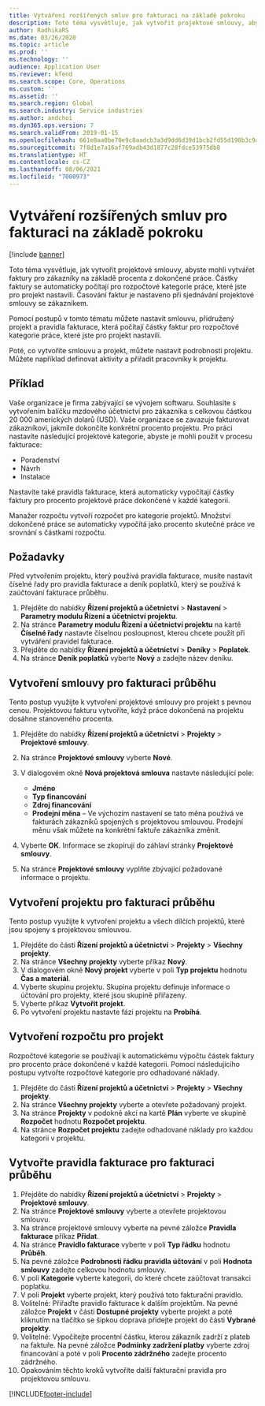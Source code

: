 ```yaml
---
title: Vytváření rozšířených smluv pro fakturaci na základě pokroku
description: Toto téma vysvětluje, jak vytvořit projektové smlouvy, abyste mohli generovat faktury pro zákazníky na základě procenta z dokončené práce.
author: RadhikaRS
ms.date: 03/26/2020
ms.topic: article
ms.prod: ''
ms.technology: ''
audience: Application User
ms.reviewer: kfend
ms.search.scope: Core, Operations
ms.custom: ''
ms.assetid: ''
ms.search.region: Global
ms.search.industry: Service industries
ms.author: andchoi
ms.dyn365.ops.version: 7
ms.search.validFrom: 2019-01-15
ms.openlocfilehash: 661e8aa0be70e9c8aadcb3a3d9dd6d39d1bcb2fd55d198b3c9af19fc2d0ae9d3
ms.sourcegitcommit: 7f8d1e7a16af769adb43d1877c28fdce53975db8
ms.translationtype: HT
ms.contentlocale: cs-CZ
ms.lasthandoff: 08/06/2021
ms.locfileid: "7000973"
---
```

# <a name="create-advanced-contracts-for-billing-based-on-progress"></a>Vytváření rozšířených smluv pro fakturaci na základě pokroku
[!include [banner](../includes/banner.md)]

Toto téma vysvětluje, jak vytvořit projektové smlouvy, abyste mohli vytvářet faktury pro zákazníky na základě procenta z dokončené práce. Částky faktury se automaticky počítají pro rozpočtové kategorie práce, které jste pro projekt nastavili. Časování faktur je nastaveno při sjednávání projektové smlouvy se zákazníkem.

Pomocí postupů v tomto tématu můžete nastavit smlouvu, přidružený projekt a pravidla fakturace, která počítají částky faktur pro rozpočtové kategorie práce, které jste pro projekt nastavili.

Poté, co vytvoříte smlouvu a projekt, můžete nastavit podrobnosti projektu. Můžete například definovat aktivity a přiřadit pracovníky k projektu.

## <a name="example"></a>Příklad

Vaše organizace je firma zabývající se vývojem softwaru. Souhlasíte s vytvořením balíčku mzdového účetnictví pro zákazníka s celkovou částkou 20 000 amerických dolarů (USD). Vaše organizace se zavazuje fakturovat zákazníkovi, jakmile dokončíte konkrétní procento projektu. Pro práci nastavíte následující projektové kategorie, abyste je mohli použít v procesu fakturace:

- Poradenství
- Návrh
- Instalace

Nastavíte také pravidla fakturace, která automaticky vypočítají částky faktury pro procento projektové práce dokončené v každé kategorii.

Manažer rozpočtu vytvoří rozpočet pro kategorie projektů. Množství dokončené práce se automaticky vypočítá jako procento skutečné práce ve srovnání s částkami rozpočtu.

## <a name="prerequisites"></a>Požadavky

Před vytvořením projektu, který používá pravidla fakturace, musíte nastavit číselné řady pro pravidla fakturace a deník poplatků, který se používá k zaúčtování fakturace průběhu.

1. Přejděte do nabídky **Řízení projektů a účetnictví** \> **Nastavení** \> **Parametry modulu Řízení a účetnictví projektu**.
2. Na stránce **Parametry modulu Řízení a účetnictví projektu** na kartě **Číselné řady** nastavte číselnou posloupnost, kterou chcete použít při vytváření pravidel fakturace.
3. Přejděte do nabídky **Řízení projektů a účetnictví** \> **Deníky** \> **Poplatek**.
4. Na stránce **Deník poplatků** vyberte **Nový** a zadejte název deníku.

## <a name="create-a-contract-for-progress-billings"></a>Vytvoření smlouvy pro fakturaci průběhu

Tento postup využijte k vytvoření projektové smlouvy pro projekt s pevnou cenou. Projektovou fakturu vytvoříte, když práce dokončená na projektu dosáhne stanoveného procenta.

1. Přejděte do nabídky **Řízení projektů a účetnictví** \> **Projekty** \> **Projektové smlouvy**.
2. Na stránce **Projektové smlouvy** vyberte **Nové**.
3. V dialogovém okně **Nová projektová smlouva** nastavte následující pole:

    - **Jméno**
    - **Typ financování**
    - **Zdroj financování**
    - **Prodejní měna** – Ve výchozím nastavení se tato měna používá ve fakturách zákazníků spojených s projektovou smlouvou. Prodejní měnu však můžete na konkrétní faktuře zákazníka změnit.

4. Vyberte **OK**. Informace se zkopírují do záhlaví stránky **Projektové smlouvy**.
5. Na stránce **Projektové smlouvy** vyplňte zbývající požadované informace o projektu.

## <a name="create-a-project-for-progress-billings"></a>Vytvoření projektu pro fakturaci průběhu

Tento postup využijte k vytvoření projektu a všech dílčích projektů, které jsou spojeny s projektovou smlouvou.

1. Přejděte do části **Řízení projektů a účetnictví** \> **Projekty** \> **Všechny projekty**.
2. Na stránce **Všechny projekty** vyberte příkaz **Nový**.
3. V dialogovém okně **Nový projekt** vyberte v poli **Typ projektu** hodnotu **Čas a materiál**.
4. Vyberte skupinu projektu. Skupina projektu definuje informace o účtování pro projekty, které jsou skupině přiřazeny.
5. Vyberte příkaz **Vytvořit projekt**.
6. Po vytvoření projektu nastavte fázi projektu na **Probíhá**.

## <a name="create-a-budget-for-a-project"></a>Vytvoření rozpočtu pro projekt

Rozpočtové kategorie se používají k automatickému výpočtu částek faktury pro procento práce dokončené v každé kategorii. Pomocí následujícího postupu vytvořte rozpočtové kategorie pro odhadované náklady.

1. Přejděte do části **Řízení projektů a účetnictví** \> **Projekty** \> **Všechny projekty**.
2. Na stránce **Všechny projekty** vyberte a otevřete požadovaný projekt.
3. Na stránce **Projekty** v podokně akcí na kartě **Plán** vyberte ve skupině **Rozpočet** hodnotu **Rozpočet projektu**.
4. Na stránce **Rozpočet projektu** zadejte odhadované náklady pro každou kategorii v projektu.

## <a name="create-billing-rules-for-progress-billings"></a>Vytvořte pravidla fakturace pro fakturaci průběhu

1. Přejděte do nabídky **Řízení projektů a účetnictví** \> **Projekty** \> **Projektové smlouvy**.
2. Na stránce **Projektové smlouvy** vyberte a otevřete projektovou smlouvu.
3. Na stránce projektové smlouvy vyberte na pevné záložce **Pravidla fakturace** příkaz **Přidat**.
4. Na stránce **Pravidlo fakturace** vyberte v poli **Typ řádku** hodnotu **Průběh**.
5. Na pevné záložce **Podrobnosti řádku pravidla účtování** v poli **Hodnota smlouvy** zadejte celkovou hodnotu smlouvy.
6. V poli **Kategorie** vyberte kategorii, do které chcete zaúčtovat transakci poplatku.
7. V poli **Projekt** vyberte projekt, který používá toto fakturační pravidlo.
8. Volitelné: Přiřaďte pravidlo fakturace k dalším projektům. Na pevné záložce **Projekt** v části **Dostupné projekty** vyberte projekt a poté kliknutím na tlačítko se šipkou doprava přidejte projekt do části **Vybrané projekty**.
9. Volitelné: Vypočítejte procentní částku, kterou zákazník zadrží z plateb na faktuře. Na pevné záložce **Podmínky zadržení platby** vyberte zdroj financování a poté v poli **Procento zádržného** zadejte procento zádržného.
10. Opakováním těchto kroků vytvoříte další fakturační pravidla pro projektovou smlouvu.


[!INCLUDE[footer-include](../includes/footer-banner.md)]